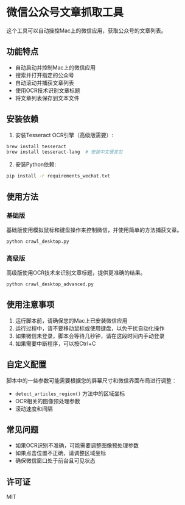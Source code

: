 # 微信公众号文章抓取工具

这个工具可以自动操控Mac上的微信应用，获取公众号的文章列表。

## 功能特点

- 自动启动并控制Mac上的微信应用
- 搜索并打开指定的公众号
- 自动滚动并捕获文章列表
- 使用OCR技术识别文章标题
- 将文章列表保存到文本文件

## 安装依赖

1. 安装Tesseract OCR引擎（高级版需要）:

```bash
brew install tesseract
brew install tesseract-lang  # 安装中文语言包
```

2. 安装Python依赖:

```bash
pip install -r requirements_wechat.txt
```

## 使用方法

### 基础版

基础版使用模拟鼠标和键盘操作来控制微信，并使用简单的方法捕获文章。

```bash
python crawl_desktop.py
```

### 高级版

高级版使用OCR技术来识别文章标题，提供更准确的结果。

```bash
python crawl_desktop_advanced.py
```

## 使用注意事项

1. 运行脚本前，请确保您的Mac上已安装微信应用
2. 运行过程中，请不要移动鼠标或使用键盘，以免干扰自动化操作
3. 如果微信未登录，脚本会等待几秒钟，请在这段时间内手动登录
4. 如果需要中断程序，可以按Ctrl+C

## 自定义配置

脚本中的一些参数可能需要根据您的屏幕尺寸和微信界面布局进行调整：

- `detect_articles_region()` 方法中的区域坐标
- OCR相关的图像预处理参数
- 滚动速度和间隔

## 常见问题

- 如果OCR识别不准确，可能需要调整图像预处理参数
- 如果点击位置不正确，请调整区域坐标
- 确保微信窗口处于前台且可见状态

## 许可证

MIT 